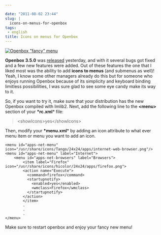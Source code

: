 ```yaml
---

date: "2011-08-02 23:44"
slug: |
  icons-on-menus-for-openbox
tags:
 - english
title: Icons on menus for Openbox
---
```


[![Openbox \"fancy\"
menu](http://en.ogmaciel.com/wp-content/uploads/2011/08/openboxmenu.png)](http://en.ogmaciel.com/wp-content/uploads/2011/08/openboxmenu.png)

**Openbox 3.5.0** was
[released](http://openbox.org/wiki/Openbox:Changelog) yesterday, and
with it several bugs got fixed and a few new features were added. Out of
these features the one that I liked most was the ability to add **icons
to menus** (and submenus as well)! Yeah, I know some other managers
already do this but for someone who enjoys running Openbox because of
its simplicity and keyboard binding limitless possibilities, I was sure
glad to see some eye candy make its way to it.

So, if you want to try it, make sure that your distribution has the new
Openbox compiled with Imlib2. Next, add the following line to the
**\<menu\>** section of your **\*rc.xml**\* file:

> \<showIcons\>yes\</showIcons\>

Then, modify your **\*menu.xml**\* by adding an icon attribute to what
ever menu item or menu you want to add an icon.

    <menu id="apps-net-menu" icon="/usr/share/icons/Tango/24x24/apps/internet-web-browser.png"/>
    <menu id="apps-net-menu" label="Internet">
        <menu id="apps-net-browsers" label="Browsers">
            <item label="Firefox" icon="/usr/share/icons/hicolor/24x24/apps/firefox.png">
            <action name="Execute">
              <command>firefox</command>
              <startupnotify>
                <enabled>yes</enabled>
                <wmclass>Firefox</wmclass>
              </startupnotify>
            </action>
            </item>
            .
            .
            .
    </menu>

Make sure to restart openbox and enjoy your fancy new menu!
